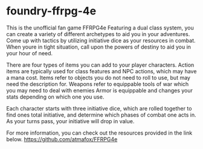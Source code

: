 # foundry-ffrpg-4e
This is the unofficial fan game FFRPG4e
Featuring a dual class system, you can create a variety of different archetypes to aid you in your adventures.
Come up with tactics by utilizing initiative dice as your resources in combat.
When youre in tight situation, call upon the powers of destiny to aid you in your hour of need.

There are four types of items you can add to your player characters.
Action items are typically used for class features and NPC actions, which may have a mana cost.
Items refer to objects you do not need to roll to use, but may need the description for.
Weapons refer to equippable tools of war which you may need to deal with enemies
Armor is equippable and changes your stats depending on which one you use.

Each character starts with three initiative dice, which are rolled together to find ones total initiative, and determine which phases of combat one acts in. As your turns pass, your initiative will drop in value.

For more information, you can check out the resources provided in the link below.
https://github.com/atmafox/FFRPG4e